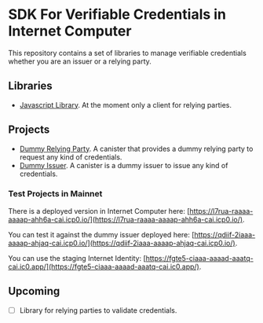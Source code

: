 # SDK For Verifiable Credentials in Internet Computer

This repository contains a set of libraries to manage verifiable credentials whether you are an issuer or a relying party.

## Libraries

- [Javascript Library](./js-library/README.md). At the moment only a client for relying parties.

## Projects

- [Dummy Relying Party](./dummy-relying-party/README.md). A canister that provides a dummy relying party to request any kind of credentials.
- [Dummy Issuer](./dummy-issuer/README.md). A canister is a dummy issuer to issue any kind of credentials.

### Test Projects in Mainnet

There is a deployed version in Internet Computer here: [https://l7rua-raaaa-aaaap-ahh6a-cai.icp0.io/](https://l7rua-raaaa-aaaap-ahh6a-cai.icp0.io/).

You can test it against the dummy issuer deployed here: [https://qdiif-2iaaa-aaaap-ahjaq-cai.icp0.io/](https://qdiif-2iaaa-aaaap-ahjaq-cai.icp0.io/).

You can use the staging Internet Identity: [https://fgte5-ciaaa-aaaad-aaatq-cai.ic0.app/](https://fgte5-ciaaa-aaaad-aaatq-cai.ic0.app/).

## Upcoming

- [ ] Library for relying parties to validate credentials.
